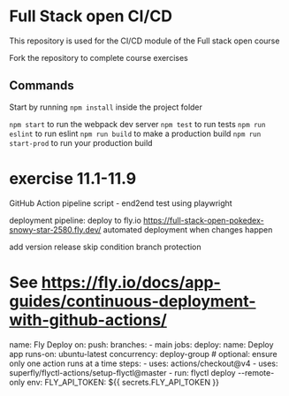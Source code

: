 # Full Stack open CI/CD

This repository is used for the CI/CD module of the Full stack open course

Fork the repository to complete course exercises

## Commands

Start by running `npm install` inside the project folder

`npm start` to run the webpack dev server
`npm test` to run tests
`npm run eslint` to run eslint
`npm run build` to make a production build
`npm run start-prod` to run your production build

# exercise 11.1-11.9

GitHub Action pipeline script - end2end test using playwright 

deployment pipeline: deploy to fly.io https://full-stack-open-pokedex-snowy-star-2580.fly.dev/
automated deployment when changes happen

add version release
skip condition
branch protection



# See https://fly.io/docs/app-guides/continuous-deployment-with-github-actions/

name: Fly Deploy
on:
  push:
    branches:
      - main
jobs:
  deploy:
    name: Deploy app
    runs-on: ubuntu-latest
    concurrency: deploy-group    # optional: ensure only one action runs at a time
    steps:
      - uses: actions/checkout@v4
      - uses: superfly/flyctl-actions/setup-flyctl@master
      - run: flyctl deploy --remote-only
        env:
          FLY_API_TOKEN: ${{ secrets.FLY_API_TOKEN }}
